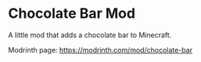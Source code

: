 # Chocolate Bar Mod
A little mod that adds a chocolate bar to Minecraft.

Modrinth page: https://modrinth.com/mod/chocolate-bar
